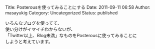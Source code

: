 Title: Posterousを使ってみることにする
Date: 2011-09-11 06:58
Author: masayukig
Category: Uncategorized
Status: published


いろんなブログを使ってて、  
使い分けがイマイチわからないが、  
「Twitter以上、Blog未満」なものをPosterousに使ってみることに  
しようと考えています。

